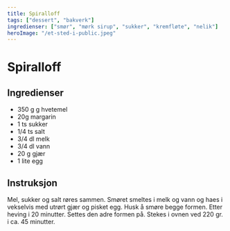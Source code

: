 ```yaml
---
title: Spiralloff
tags: ["dessert", "bakverk"]
ingredienser: ["smør", "mørk sirup", "sukker", "kremfløte", "nelik"]
heroImage: "/et-sted-i-public.jpeg"
---
```


# Spiralloff

## Ingredienser

- 350 g g hvetemel
- 20g margarin
- 1 ts sukker
- 1/4 ts salt
- 3/4 dl melk
- 3/4 dl vann
- 20 g gjær
- 1 lite egg

## Instruksjon

Mel, sukker og salt røres sammen. Smøret smeltes i melk og vann og haes i vekselvis med utrørt gjær og pisket egg. Husk å smøre begge formen. Etter heving i 20 minutter. Settes den adre formen på. Stekes i ovnen ved 220 gr. i ca. 45 minutter.
